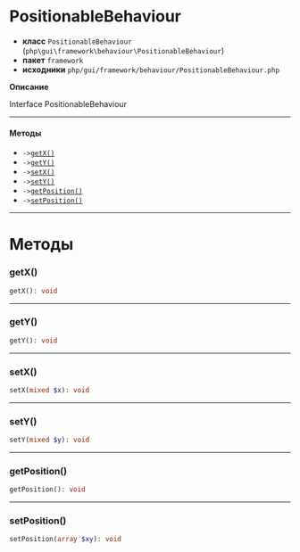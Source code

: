# PositionableBehaviour

- **класс** `PositionableBehaviour` (`php\gui\framework\behaviour\PositionableBehaviour`)
- **пакет** `framework`
- **исходники** `php/gui/framework/behaviour/PositionableBehaviour.php`

**Описание**

Interface PositionableBehaviour

---

#### Методы

- `->`[`getX()`](#method-getx)
- `->`[`getY()`](#method-gety)
- `->`[`setX()`](#method-setx)
- `->`[`setY()`](#method-sety)
- `->`[`getPosition()`](#method-getposition)
- `->`[`setPosition()`](#method-setposition)

---
# Методы

<a name="method-getx"></a>

### getX()
```php
getX(): void
```

---

<a name="method-gety"></a>

### getY()
```php
getY(): void
```

---

<a name="method-setx"></a>

### setX()
```php
setX(mixed $x): void
```

---

<a name="method-sety"></a>

### setY()
```php
setY(mixed $y): void
```

---

<a name="method-getposition"></a>

### getPosition()
```php
getPosition(): void
```

---

<a name="method-setposition"></a>

### setPosition()
```php
setPosition(array $xy): void
```
